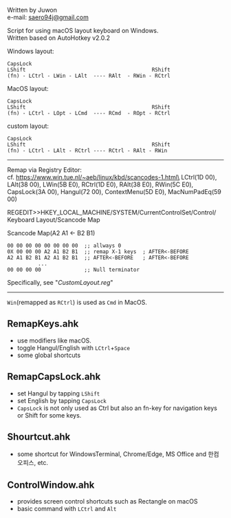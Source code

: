 Written by Juwon\
e-mail: saero94j@gmail.com

Script for using macOS layout keyboard on Windows.\
Written based on AutoHotkey v2.0.2

Windows layout:
```
CapsLock
LShift                                         RShift
(fn) - LCtrl - LWin - LAlt  ---- RAlt  - RWin - RCtrl
```
MacOS layout:
```
CapsLock
LShift                                         RShift
(fn) - LCtrl - LOpt - LCmd  ---- RCmd  - ROpt - RCtrl
```
custom layout:
```
CapsLock
LShift                                         RShift
(fn) - LCtrl - LAlt - RCtrl ---- RCtrl - RAlt - RWin
```

---

Remap via Registry Editor:\
cf. https://www.win.tue.nl/~aeb/linux/kbd/scancodes-1.html\
LCtrl(1D 00), LAlt(38 00), LWin(5B E0), RCtrl(1D E0), RAlt(38 E0), RWin(5C E0),\
CapsLock(3A 00), Hangul(72 00), ContextMenu(5D E0), MacNumPadEq(59 00)

REGEDIT>>HKEY_LOCAL_MACHINE/SYSTEM/CurrentControlSet/Control/
         Keyboard Layout/Scancode Map

Scancode Map(A2 A1 <- B2 B1)
```
00 00 00 00 00 00 00 00  ;; allways 0
0X 00 00 00 A2 A1 B2 B1  ;; remap X-1 keys  ; AFTER<-BEFORE
A2 A1 B2 B1 A2 A1 B2 B1  ;; AFTER<-BEFORE   ; AFTER<-BEFORE
          ...
00 00 00 00              ;; Null terminator
```
Specifically, see "*CustomLayout.reg*"

---

`Win`(remapped as `RCtrl`) is used as `Cmd` in MacOS.
## RemapKeys.ahk
- use modifiers like macOS.
- toggle Hangul/English with `LCtrl`+`Space`
- some global shortcuts

## RemapCapsLock.ahk
- set Hangul by tapping `LShift`
- set English by tapping `CapsLock`
- `CapsLock` is not only used as Ctrl but also an fn-key for navigation keys or Shift for some keys.

## Shourtcut.ahk
- some shortcut for WindowsTerminal, Chrome/Edge, MS Office and 한컴오피스, etc.

## ControlWindow.ahk
- provides screen control shortcuts such as Rectangle on macOS
- basic command with `LCtrl` and `Alt`
